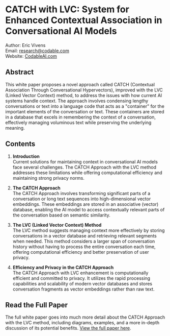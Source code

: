 # CATCH with LVC: System for Enhanced Contextual Association in Conversational AI Models

Author: Eric Vivens\
Email: research@codable.com\
Website: [CodableAI.com](https://codableai.com)

## Abstract

This white paper proposes a novel approach called CATCH (Contextual Association Through Conversational Hypervectors), improved with the LVC (Linked Vector Context) method, to address the issues with how current AI systems handle context. The approach involves condensing lengthy conversations or text into a language code that acts as a "container" for the important elements of the conversation or text. These containers are stored in a database that excels in remembering the context of a conversation, effectively managing voluminous text while preserving the underlying meaning.

## Contents

1. **Introduction**\
Current solutions for maintaining context in conversational AI models face several challenges. The CATCH Approach with the LVC method addresses these limitations while offering computational efficiency and maintaining strong privacy norms.

2. **The CATCH Approach**\
The CATCH Approach involves transforming significant parts of a conversation or long text sequences into high-dimensional vector embeddings. These embeddings are stored in an associative (vector) database, enabling the AI model to access contextually relevant parts of the conversation based on semantic similarity.

3. **The LVC (Linked Vector Context) Method**\
The LVC method suggests managing context more effectively by storing conversations in a vector database and retrieving relevant segments when needed. This method considers a larger span of conversation history without having to process the entire conversation each time, offering computational efficiency and better preservation of user privacy.

4. **Efficiency and Privacy in the CATCH Approach**\
The CATCH Approach with LVC enhancement is computationally efficient and committed to privacy. It utilizes the rapid processing capabilities and scalability of modern vector databases and stores conversation fragments as vector embeddings rather than raw text.

## Read the Full Paper

The full white paper goes into much more detail about the CATCH Approach with the LVC method, including diagrams, examples, and a more in-depth discussion of its potential benefits. [View the full paper here](https://github.com/codableAI/CATCH/blob/main/CATCH%20with%20LVC%20Solution%20for%20Enhanced%20Contextual%20Association%20in%20Conversational%20AI%20Models.pdf).

